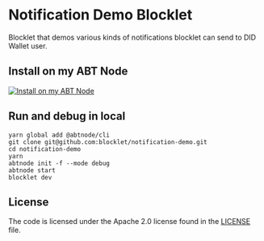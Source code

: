 # Notification Demo Blocklet

Blocklet that demos various kinds of notifications blocklet can send to DID Wallet user.

## Install on my ABT Node

[![Install on my ABT Node](https://raw.githubusercontent.com/blocklet/development-guide/main/assets/install_on_abtnode.svg)](https://install.arcblock.io/?action=blocklet-install&meta_url=https%3A%2F%2Fgithub.com%2Fblocklet%2Fnotification-demo%2Freleases%2Fdownload%2F0.3.0%2Fblocklet.json)

## Run and debug in local

```shell
yarn global add @abtnode/cli
git clone git@github.com:blocklet/notification-demo.git
cd notification-demo
yarn
abtnode init -f --mode debug
abtnode start
blocklet dev
```

## License

The code is licensed under the Apache 2.0 license found in the
[LICENSE](LICENSE) file.
